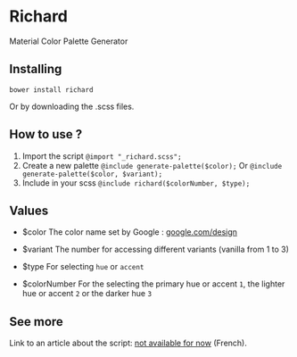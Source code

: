 # Richard
Material Color Palette Generator

## Installing

```shell
bower install richard
```

Or by downloading the .scss files.

## How to use ?

1. Import the script
``@import "_richard.scss";``
2. Create a new palette
``@include generate-palette($color);``
Or
``@include generate-palette($color, $variant);``
3. Include in your scss
``@include richard($colorNumber, $type);``

## Values

* $color 
The color name set by Google : [google.com/design](http://www.google.com/design/spec/style/color.html/)

* $variant
The number for accessing different variants (vanilla from 1 to 3)

* $type 
For selecting ``hue`` or ``accent``

* $colorNumber 
For the selecting the primary hue or accent ``1``, the lighter hue or accent ``2`` or the darker hue ``3``

## See more

Link to an article about the script: [not available for now](http://www.google.com) (French).